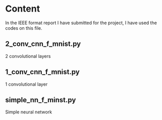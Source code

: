 # Content
In the IEEE format report I have submitted for the project, I have used the codes on this file.

## 2_conv_cnn_f_mnist.py

2 convolutional layers

## 1_conv_cnn_f_mnist.py

1 convolutional layer

## simple_nn_f_minst.py

Simple neural network
